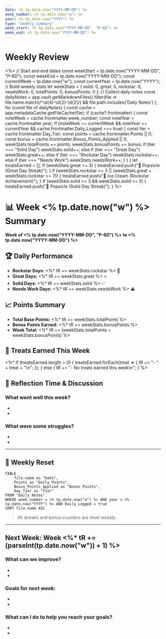 ```yaml
---
date: <% tp.date.now("YYYY-MM-DD") %>
week_number: <% tp.date.now("w") %>
year: <% tp.date.now("YYYY") %>
type: "weekly_summary"
week_start: <% tp.date.now("YYYY-MM-DD", "P-6D") %>
week_end: <% tp.date.now("YYYY-MM-DD") %>
---
```

# Weekly Review
<%*
// Start and end dates
const weekStart = tp.date.now("YYYY-MM-DD", "P-6D");
const weekEnd = tp.date.now("YYYY-MM-DD");
const currentWeek = tp.date.now("w");
const currentYear = tp.date.now("YYYY");
// Build weekly stats
let weekStats = {
    solid: 0,
    great: 0,
    rockstar: 0,
    needsWork: 0,
    totalPoints: 0,
    bonusPoints: 0
};
// Collect daily notes
const dailyNotes = app.vault.getMarkdownFiles().filter(file => 
    file.name.match(/^\d{4}-\d{2}-\d{2}/) && 
    file.path.includes('Daily Notes')
);
for (const file of dailyNotes) {
    const cache = app.metadataCache.getFileCache(file);
    if (cache?.frontmatter) {
        const noteWeek = cache.frontmatter.week_number;
        const noteYear = cache.frontmatter.year;
        if (noteWeek == currentWeek && noteYear == currentYear && cache.frontmatter.Daily_Logged === true) {
            const tier = cache.frontmatter.Day_Tier;
            const points = cache.frontmatter.Points || 0;
            const bonus = cache.frontmatter.Bonus_Points_Applied || 0;
            weekStats.totalPoints += points;
            weekStats.bonusPoints += bonus;
            if (tier === "Solid Day") weekStats.solid++;
            else if (tier === "Great Day") weekStats.great++;
            else if (tier === "Rockstar Day") weekStats.rockstar++;
            else if (tier === "Needs Work") weekStats.needsWork++;
        }
    }
}
let treatsEarned = [];
if (weekStats.great >= 3) {
    treatsEarned.push("🍭 Popsicle (Great Day Streak)");
}
if (weekStats.rockstar >= 3 || (weekStats.great + weekStats.rockstar >= 7)) {
    treatsEarned.push("🍦 Ice Cream (Rockstar Achievement)");
}
if (weekStats.solid >= 3 && weekStats.solid <= 5) {
    treatsEarned.push("🍭 Popsicle (Solid Day Streak)");
}
%>
# 📊 Week <% tp.date.now("w") %> Summary
**Week of <% tp.date.now("YYYY-MM-DD", "P-6D") %> to <% tp.date.now("YYYY-MM-DD") %>**
## 🏆 Daily Performance
- **Rockstar Days:** <%* tR += weekStats.rockstar %> 🌟
- **Great Days:** <%* tR += weekStats.great %> ⭐
- **Solid Days:** <%* tR += weekStats.solid %> ✅
- **Needs Work Days:** <%* tR += weekStats.needsWork %> ⚠️
## 📈 Points Summary
- **Total Base Points:** <%* tR += weekStats.totalPoints %>
- **Bonus Points Earned:** <%* tR += weekStats.bonusPoints %>
- **Week Total:** <%* tR += (weekStats.totalPoints + weekStats.bonusPoints) %>
## 🍬 Treats Earned This Week
<%* 
if (treatsEarned.length > 0) {
    treatsEarned.forEach(treat => {
        tR += "- " + treat + "\n";
    });
} else {
    tR += "- No treats earned this week\n";
}
%>
## 📝 Reflection Time & Discussion
### What went well this week?
- 
- 
### What were some struggles?
- 
- 
---
## 🔄 Weekly Reset
```dataview
TABLE 
    file.name as "Date",
    Points as "Daily Points",
    Bonus_Points_Applied as "Bonus Points",
    Day_Tier as "Tier"
FROM "Daily Notes"
WHERE week_number = <% tp.date.now("w") %> AND year = <% tp.date.now("YYYY") %> AND Daily_Logged = true
SORT file.name ASC
```
> All streaks and bonus counters are reset *weekly*.

---
## **Next Week:** Week <%* tR += (parseInt(tp.date.now("w")) + 1) %>

### What can we improve?
- 
- 
### Goals for next week:
- 
- 
### What can I do to help you reach your goals?
- 
- 